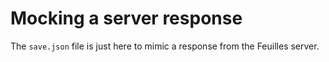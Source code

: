 # Mocking a server response

The `save.json` file is just here to mimic a response from the Feuilles server.